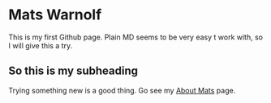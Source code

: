 # Mats Warnolf

This is my first Github page. Plain MD seems to be very easy t work with, so I will give this a try.

## So this is my subheading

Trying something new is a good thing. Go see my [About Mats](About_mats.md) page.
